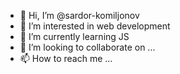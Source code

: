- 👋 Hi, I’m @sardor-komiljonov
- 👀 I’m interested in web development
- 🌱 I’m currently learning JS
- 💞️ I’m looking to collaborate on ...
- 📫 How to reach me ...

<!---
sardor-komiljonov/sardor-komiljonov is a ✨ special ✨ repository because its `README.md` (this file) appears on your GitHub profile.
You can click the Preview link to take a look at your changes.
--->
